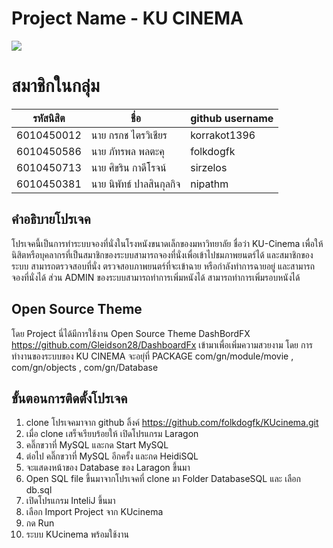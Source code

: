 # Project Name - KU CINEMA 
![](https://github.com/folkdogfk/KUcinema/blob/master/src/com/gn/module/media/logo-mini.png)
# สมาชิกในกลุ่ม

| รหัสนิสิต  | ชื่อ  | github username |
| ------------ | ------------ | ------------ | 
| 6010450012 | นาย กรกช ไตรวิเชียร | korrakot1396 |
| 6010450586 | นาย ภัทรพล พลตะคุ | folkdogfk |
| 6010450713 | นาย ศิขริน กาดีโรจน์ | sirzelos |
| 6010450381 | นาย นิพัทธ์ ปาลสินกุลกิจ | nipathm |

## คำอธิบายโปรเจค
โปรเจคนี้เป็นการทำระบบจองที่นั่งในโรงหนังขนาดเล็กของมหาวิทยาลัย ชื่อว่า KU-Cinema เพื่อให้นิสิตหรือบุคลากรที่เป็นสมาชิกของระบบสามารถจองที่นั่งเพื่อเข้าไปชมภาพยนตร์ได้
และสมาชิกของระบบ สามารถตรวจสอบที่นั่ง ตรวจสอบภาพยนตร์ที่จะเข้าฉาย หรือกำลังทำการฉายอยู่ และสามารถจองที่นั่งได้ ส่วน ADMIN ของระบบสามารถทำการเพิ่มหนังได้ สามารถทำการเพิ่มรอบหนังได้ 
## Open Source Theme 
โดย Project นี่ได้มีการใช้งาน Open Source Theme DashBordFX https://github.com/Gleidson28/DashboardFx เข้ามาเพื่อเพิ่มความสวยงาม โดย การทำงานของระบบของ KU CINEMA จะอยุ่ที่ PACKAGE com/gn/module/movie , com/gn/objects , com/gn/Database 

## ขั้นตอนการติดตั้งโปรเจค
1. clone โปรเจคมาจาก github ลิ้งค์ https://github.com/folkdogfk/KUcinema.git
2. เมื่อ clone เสร็จเรียบร้อยให้ เปิดโปรแกรม Laragon 
3. คลิ๊กขวาที่ MySQL และกด Start MySQL
4. ต่อไป คลิ๊กขวาที่ MySQL อีกครั้ง และกด HeidiSQL
5. จะแสดงหน้าของ Database ของ Laragon ขึ้นมา
6. Open SQL file ขึ้นมาจากโปรเจคที่ clone มา Folder DatabaseSQL และ เลือก db.sql 
7. เปิดโปรแกรม InteliJ ขึ้นมา
8. เลือก Import Project จาก KUcinema 
9. กด Run 
10. ระบบ KUcinema พร้อมใช้งาน


